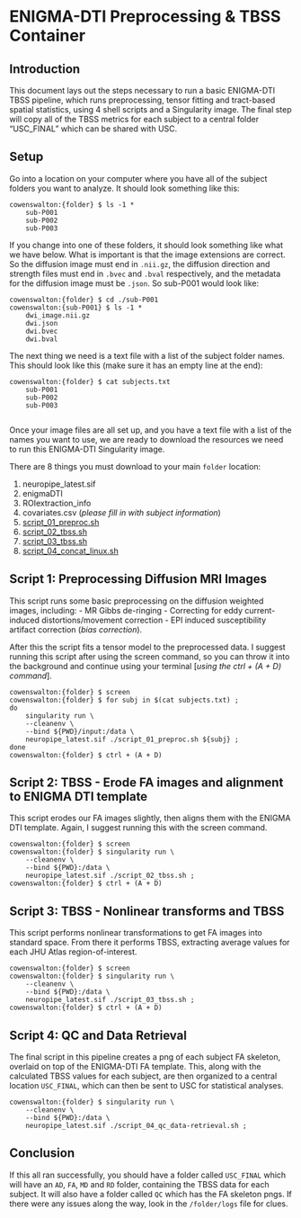 # ENIGMA-DTI Preprocessing & TBSS Container

## Introduction 
This document lays out the steps necessary to run a basic ENIGMA-DTI TBSS pipeline, which runs preprocessing, tensor fitting and tract-based spatial statistics, using 4 shell scripts and a Singularity image. The final step will copy all of the TBSS metrics for each subject to a central folder “USC_FINAL” which can be shared with USC.

## Setup
Go into a location on your computer where you have all of the subject folders you want to analyze. It should look something like this:

```
cowenswalton:{folder} $ ls -1 * 
    sub-P001
    sub-P002
    sub-P003
```

If you change into one of these folders, it should look something like what we have below. What is important is that the image extensions are correct. So the diffusion image must end in `.nii.gz`, the diffusion direction and strength files must end in `.bvec` and `.bval` respectively, and the metadata for the diffusion image must be `.json`. So sub-P001 would look like:

```
cowenswalton:{folder} $ cd ./sub-P001
cowenswalton:{sub-P001} $ ls -1 *
    dwi_image.nii.gz
    dwi.json
    dwi.bvec
    dwi.bval
```

The next thing we need is a text file with a list of the subject folder names. This should look like this (make sure it has an empty line at the end):
```
cowenswalton:{folder} $ cat subjects.txt
    sub-P001
    sub-P002
    sub-P003
 
```

Once your image files are all set up, and you have a text file with a list of the names you want to use, we are ready to download the resources we need to run this ENIGMA-DTI Singularity image.

There are 8 things you must download to your main `folder` location:

1. neuropipe_latest.sif
2. enigmaDTI
3. ROIextraction_info
4. covariates.csv (*please fill in with subject information*)
5. [script_01_preproc.sh](https://github.com/ConorOW/ENIGMA-PD_TBSS_Container/blob/42a9efd90c8110e9b9541b053d31c53461015c06/script_01_preproc.sh)
6. [script_02_tbss.sh](https://drive.google.com/file/d/10vXTtjxh97ve3HTJokIVdd-C4z1hWhEd/view?usp=share_link)
7. [script_03_tbss.sh](https://drive.google.com/file/d/10rnrpS8UhzvdWui5_0vNJ8NY6-BvQ-pe/view?usp=share_link)
8. [script_04_concat_linux.sh](https://drive.google.com/file/d/10nf3xS0X_QDi6emjX2AQ3YcSnAff4rZr/view?usp=share_link)

## Script 1: Preprocessing Diffusion MRI Images
This script runs some basic preprocessing on the diffusion weighted images, including:
    - MR Gibbs de-ringing
    - Correcting for eddy current-induced distortions/movement correction
    - EPI induced susceptibility artifact correction (*bias correction*). 

After this the script fits a tensor model to the preprocessed data. I suggest running this script after using the screen command, so you can throw it into the background and continue using your terminal [*using the ctrl + (A + D) command*].

```
cowenswalton:{folder} $ screen
cowenswalton:{folder} $ for subj in $(cat subjects.txt) ; 
do 
    singularity run \
    --cleanenv \
    --bind ${PWD}/input:/data \
    neuropipe_latest.sif ./script_01_preproc.sh ${subj} ; 
done
cowenswalton:{folder} $ ctrl + (A + D) 
```

## Script 2: TBSS - Erode FA images and alignment to ENIGMA DTI template
This script erodes our FA images slightly, then aligns them with the ENIGMA DTI template. Again, I suggest running this with the screen command.

```
cowenswalton:{folder} $ screen
cowenswalton:{folder} $ singularity run \
    --cleanenv \
    --bind ${PWD}:/data \
    neuropipe_latest.sif ./script_02_tbss.sh ;
cowenswalton:{folder} $ ctrl + (A + D)
```

## Script 3: TBSS - Nonlinear transforms and TBSS
This script performs nonlinear transformations to get FA images into standard space. From there it performs TBSS, extracting average values for each JHU Atlas region-of-interest.

```
cowenswalton:{folder} $ screen
cowenswalton:{folder} $ singularity run \
    --cleanenv \
    --bind ${PWD}:/data \
    neuropipe_latest.sif ./script_03_tbss.sh ;
cowenswalton:{folder} $ ctrl + (A + D)
```

## Script 4: QC and Data Retrieval
The final script in this pipeline creates a png of each subject FA skeleton, overlaid on top of the ENIGMA-DTI FA template. This, along with the calculated TBSS values for each subject, are then organized to a central location `USC_FINAL`, which can then be sent to USC for statistical analyses.

```
cowenswalton:{folder} $ singularity run \
    --cleanenv \
    --bind ${PWD}:/data \
    neuropipe_latest.sif ./script_04_qc_data-retrieval.sh ;
```

## Conclusion
If this all ran successfully, you should have a folder called `USC_FINAL` which will have an `AD`, `FA`, `MD` and `RD` folder, containing the TBSS data for each subject. It will also have a folder called `QC` which has the FA skeleton pngs. If there were any issues along the way, look in the `/folder/logs` file for clues.
